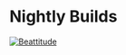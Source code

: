 # Nightly Builds
[![Beattitude](http://jccarius.art/%C5%92/DD/Beattitude-1.png)](https://github.com/nanotheatre/Nightly-Builds/wiki/Bovucapo) 


